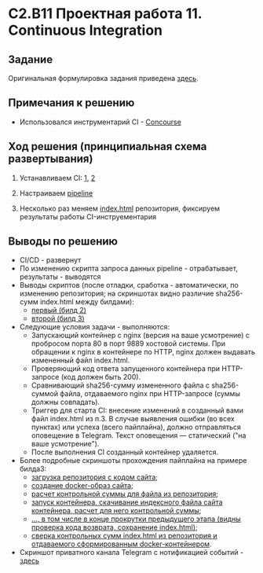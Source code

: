 # C2.B11 Проектная работа 11. Continuous Integration


## Задание

Оригинальная формулировка задания приведена [здесь](./TASK.md).

## Примечания к решению

- Использовался инструментарий CI -  [Concourse](https://concourse-ci.org/)

## Ход решения (принципиальная схема развертывания)

1. Устанавливаем CI: [1](https://concourse-ci.org/install.html), [2](https://github.com/concourse/concourse-docker)

2. Настраиваем [pipeline](./project.yml)

3. Несколько раз меняем [index.html](./index.html) репозитория, фиксируем результаты работы CI-инструементария

## Выводы по решению

- CI/CD - развернут
- По изменению скрипта запроса данных pipeline - отрабатывает, результаты - выводятся
- Выводы скриптов (после отладки, сработка - автоматически, по изменению репозитория; на скриншотах видно различие sha256-сумм index.html между билдами):
  - [первый (билд 2)](./out-screen--build2.png)
  - [второй (билд 3)](./out-screen--build3.png)
- Следующие условия задачи - выполняются:
    - Запускающий контейнер с nginx (версия на ваше усмотрение) с пробросом порта 80 в порт 9889 хостовой системы. При обращении к nginx в контейнере по HTTP, nginx должен выдавать измененный файл index.html.
    - Проверяющий код ответа запущенного контейнера при HTTP-запросе (код должен быть 200).
    - Сравнивающий sha256-сумму измененного файла с sha256-суммой файла, отдаваемого nginx при HTTP-запросе (суммы должны совпадать).
    - Триггер для старта CI: внесение изменений в созданный вами файл index.html из п.3. В случае выявления ошибки (во всех пунктах) или успеха (всего пайплайна), должно отправляться оповещение в Telegram. Текст оповещения — статический ("на ваше усмотрение").
    - После выполнения CI созданный контейнер удаляется.
- Более подробные скриншоты прохождения пайплайна на примере билда3:
    - [загрузка репозитория с кодом сайта](./out-screen--build3--step00.png);
    - [создание docker-образ сайта](./out-screen--build3--step01.png);
    - [расчет контрольной суммы для файла из репозитория](out-screen--build3--step02.png);
    - [запуск контейнера, скачивание индексного файла сайта контейнера, расчет для него контрольной суммы](./out-screen--build3--step03.png);
    - [..., в том числе в конце прокрутки предыдущего этапа (видны проверка кода возврата, сохранение index.html)](.out-screen--build3--step03-end.png);
    - [сверка контрольных сумм index.html из репозитория и отдаваемого сформированным docker-контейнером](.out-screen--build3--step04.png).
- Скриншот приватного канала Telegram с нотификацией событий - [здесь](./out-telegram-notifications.png)
